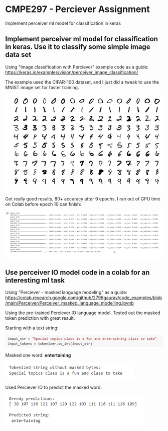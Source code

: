 # CMPE297 - Perciever Assignment
Implement perceiver ml model for classification in keras

## Implement perceiver ml model for classification in keras. Use it to classify some simple image data set
Using "Image classification with Perciever" example code as a guide: https://keras.io/examples/vision/perceiver_image_classification/

The example used the CIFAR-100 dataset, and I just did a tweak to use the MNIST image set for faster training.

![Sample MNIST images](https://github.com/jimmyland22/CMPE297/blob/main/Perciever%20Assignment/MnistExamples.png)

Got really good results, 80+ accuracy after 9 epochs. I ran out of GPU time on Colab before epoch 10 can finish:

![Training](https://github.com/jimmyland22/CMPE297/blob/main/Perciever%20Assignment/perciever_mnist.png)



## Use perceiver IO model code in a colab for an interesting ml task
Using "Perciever - masked language modeling" as a guide: https://colab.research.google.com/github/2796gaurav/code_examples/blob/main/Perceiver/Perceiver_masked_language_modelling.ipynb

Using the pre-trained Perciever IO language model. Tested out the masked token prediction with great result.

Starting with a text string:

![Original String](https://github.com/jimmyland22/CMPE297/blob/main/Perciever%20Assignment/original_string.png)

Masked one word: **entertaining**

![Masked String](https://github.com/jimmyland22/CMPE297/blob/main/Perciever%20Assignment/masked_string.png)

Used Perciever IO to predict the masked word:

![Predicted String](https://github.com/jimmyland22/CMPE297/blob/main/Perciever%20Assignment/predicted_string.png)

 